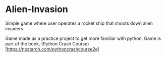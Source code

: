 # Alien-Invasion

Simple game where user operates a rocket ship that shoots down alien invaders.

Game made as a practice project to get more familiar with python. Game is part of
the book, (Python Crash Course)[https://nostarch.com/pythoncrashcourse2e]
